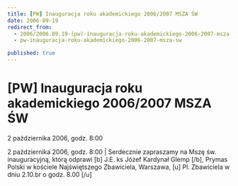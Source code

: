 ```yaml
---
title: [PW] Inauguracja roku akademickiego 2006/2007 MSZA ŚW
date: 2006-09-19
redirect_from: 
  - 2006/2006.09.19-(pw)-inauguracja-roku-akademickiego-2006-2007-msza-sw
  - pw-inauguracja-roku-akademickiego-2006-2007-msza-sw

published: true
---
```




# [PW] Inauguracja roku akademickiego 2006/2007 MSZA ŚW

<time>2 października 2006, godz. 8:00</time>

2 października 2006, godz. 8:00 | Serdecznie zapraszamy na Mszę św. inauguracyjną, którą odprawi [b] J.E. ks Józef Kardynał Glemp [/b], Prymas Polski w kościele Najświętszego Zbawiciela, Warszawa, [u] Pl. Zbawiciela w dniu 2.10.br o godz. 8.00 [/u]

<!--CONTENT FROM OLD SERVER (jos before 2013): 2 października 2006, godz. 8:00 | Serdecznie zapraszamy na Mszę św. inauguracyjną, którą odprawi [b] J.E. ks Józef Kardynał Glemp [/b], Prymas Polski w kościele Najświętszego Zbawiciela, Warszawa, [u] Pl. Zbawiciela w dniu 2.10.br o godz. 8.00 [/u]
-->

<!--{{json:{"created_date":"2006-09-19 13:31:40","publish_down":"0000-00-00 00:00:00","id":"374"}}}-->